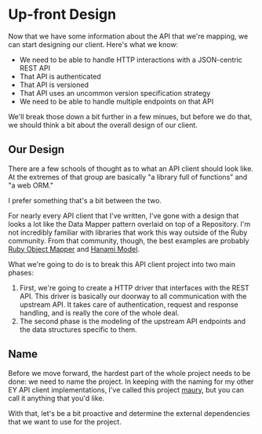 # Up-front Design #

Now that we have some information about the API that we're mapping, we can start designing our client. Here's what we know:

* We need to be able to handle HTTP interactions with a JSON-centric REST API
* That API is authenticated
* That API is versioned
* That API uses an uncommon version specification strategy
* We need to be able to handle multiple endpoints on that API

We'll break those down a bit further in a few minues, but before we do that, we should think a bit about the overall design of our client.

## Our Design ##

There are a few schools of thought as to what an API client should look like. At the extremes of that group are basically "a library full of functions" and "a web ORM."

I prefer something that's a bit between the two.

For nearly every API client that I've written, I've gone with a design that looks a lot like the Data Mapper pattern overlaid on top of a Repository. I'm not incredibly familiar with libraries that work this way outside of the Ruby community. From that community, though, the best examples are probably [Ruby Object Mapper](http://rom-rb.org/) and [Hanami Model](https://github.com/hanami/model).

What we're going to do is to break this API client project into two main phases:

1. First, we're going to create a HTTP driver that interfaces with the REST API. This driver is basically our doorway to all communication with the upstream API. It takes care of authentication, request and response handling, and is really the core of the whole deal.
2. The second phase is the modeling of the upstream API endpoints and the data structures specific to them.

## Name ##

Before we move forward, the hardest part of the whole project needs to be done: we need to name the project. In keeping with the naming for my other EY API client implementations, I've called this project [maury](https://en.wikipedia.org/wiki/Maurice_W._Graham), but you can call it anything that you'd like.

With that, let's be a bit proactive and determine the external dependencies that we want to use for the project.



